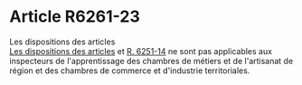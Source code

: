 # Article R6261-23

  
Les dispositions des articles [  
Les dispositions des articles][1] et [R. 6251-14][2] ne sont pas applicables aux inspecteurs de l'apprentissage des chambres de métiers et de l'artisanat de région et des chambres de commerce et d'industrie territoriales.

 [1]: /affichCodeArticle.do?cidTexte=LEGITEXT000006072050&idArticle=LEGIARTI000018497902&dateTexte=&categorieLien=cid
 [2]: /affichCodeArticle.do?cidTexte=LEGITEXT000006072050&idArticle=LEGIARTI000018497908&dateTexte=&categorieLien=cid
